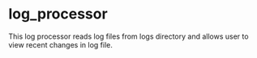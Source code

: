# log_processor
This log processor reads log files from logs directory and allows user to view recent changes in log file.
